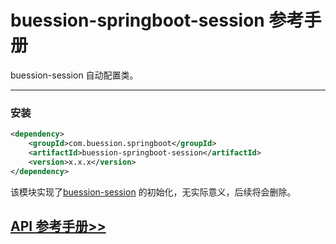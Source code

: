 # buession-springboot-session 参考手册


buession-session 自动配置类。


---


### **安装**

```xml
<dependency>
    <groupId>com.buession.springboot</groupId>
    <artifactId>buession-springboot-session</artifactId>
    <version>x.x.x</version>
</dependency>
```


该模块实现了[buession-session](https://www.buession.com/manual/2.0/session/index.html) 的初始化，无实际意义，后续将会删除。


## [API 参考手册>>](/manual/2.0/docs/buession-springboot-session/)
